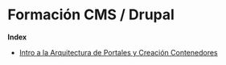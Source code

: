 # Formación CMS / Drupal

**Index**

<!-- TOC depthFrom:2 depthTo:6 withLinks:1 updateOnSave:1 orderedList:0 -->

- [Intro a la Arquitectura de Portales y Creación Contenedores](simple/README.md)

<!-- /TOC -->